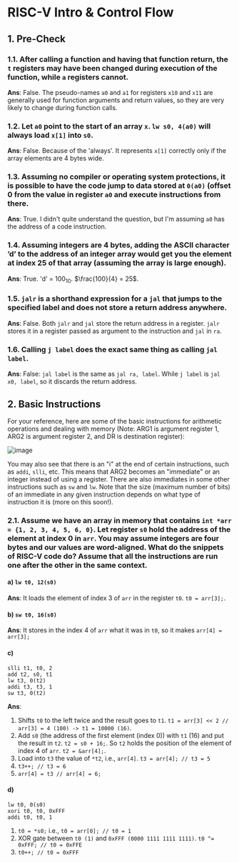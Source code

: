 # RISC-V Intro & Control Flow
## 1. Pre-Check

### 1.1. After calling a function and having that function return, the `t` registers may have been changed during execution of the function, while `a` registers cannot.

**Ans**: False. The pseudo-names `a0` and `a1` for registers `x10` and `x11` are generally used for function arguments and return values, so they are very likely to change during function calls.

### 1.2. Let `a0` point to the start of an array `x`. `lw s0, 4(a0)` will always load `x[1]` into `s0`.

**Ans**: False. Because of the 'always'. It represents `x[1]` correctly only if the array elements are 4 bytes wide.

### 1.3. Assuming no compiler or operating system protections, it is possible to have the code jump to data stored at `0(a0)` (offset 0 from the value in register `a0` and execute instructions from there.

**Ans**: True. I didn't quite understand the question, but I'm assuming `a0` has the address of a code instruction.

### 1.4. Assuming integers are 4 bytes, adding the ASCII character ’d’ to the address of an integer array would get you the element at index 25 of that array (assuming the array is large enough).

**Ans**: True. 'd' = $100_{10}$. $\frac{100}{4} = 25$.

### 1.5. `jalr` is a shorthand expression for a `jal` that jumps to the specified label and does not store a return address anywhere.

**Ans**: False. Both `jalr` and `jal` store the return address in a register. `jalr` stores it in a register passed as argument to the instruction and `jal` in `ra`.

### 1.6. Calling `j label` does the exact same thing as calling `jal label`.

**Ans**: False: `jal label` is the same as `jal ra, label`. While `j label` is `jal x0, label`, so it discards the return address.

## 2. Basic Instructions

For your reference, here are some of the basic instructions for arithmetic operations and dealing with memory (Note: ARG1 is argument register 1, ARG2 is argument register 2, and DR is destination register):

![image](https://user-images.githubusercontent.com/69206952/212407198-920bf775-3abd-4ef7-bbdb-8ea39ff47abd.png)

You may also see that there is an "i" at the end of certain instructions, such as `addi`, `slli`, etc. This means that ARG2 becomes an "immediate" or an integer instead of using a register. There are also immediates in some other instructions such as `sw` and `lw`. Note that the size (maximum number of bits) of an immediate in any given instruction depends on what type of instruction it is (more on this soon!).

### 2.1. Assume we have an array in memory that contains `int *arr = {1, 2, 3, 4, 5, 6, 0}`. Let register `s0` hold the address of the element at index 0 in `arr`. You may assume integers are four bytes and our values are word-aligned. What do the snippets of RISC-V code do? Assume that all the instructions are run one after the other in the same context.

#### a) `lw t0, 12(s0)`

**Ans**: It loads the element of index 3 of `arr` in the register `t0`. `t0 = arr[3];`.

#### b) `sw t0, 16(s0)`

**Ans**: It stores in the index 4 of `arr` what it was in `t0`, so it makes `arr[4] = arr[3];`

#### c)

```
slli t1, t0, 2
add t2, s0, t1
lw t3, 0(t2)
addi t3, t3, 1
sw t3, 0(t2)
```

**Ans**: 

1. Shifts `t0` to the left twice and the result goes to `t1`. `t1 = arr[3] << 2 // arr[3] = 4 (100) -> t1 = 10000 (16)`.
2. Add `s0` (the address of the first element (index 0)) with `t1` (16) and put the result in `t2`. `t2 = s0 + 16;`. So `t2` holds the position of the element of index 4 of `arr`. `t2 = &arr[4];`.
3. Load into `t3` the value of `*t2`, i.e., `arr[4]`. `t3 = arr[4]; // t3 = 5`
4. `t3++; // t3 = 6`
5. `arr[4] = t3 // arr[4] = 6;`

#### d)

```
lw t0, 0(s0)
xori t0, t0, 0xFFF
addi t0, t0, 1
```

1. `t0 = *s0;` i.e., `t0 = arr[0]; // t0 = 1`
2. XOR gate between `t0 (1)` and `0xFFF (0000 1111 1111 1111)`. `t0 ^= 0xFFF; // t0 = 0xFFE`
3. `t0++; // t0 = 0xFFF`
